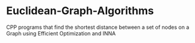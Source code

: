 # Euclidean-Graph-Algorithms
CPP programs that find the shortest distance between a set of nodes on a Graph using Efficient Optimization and INNA
